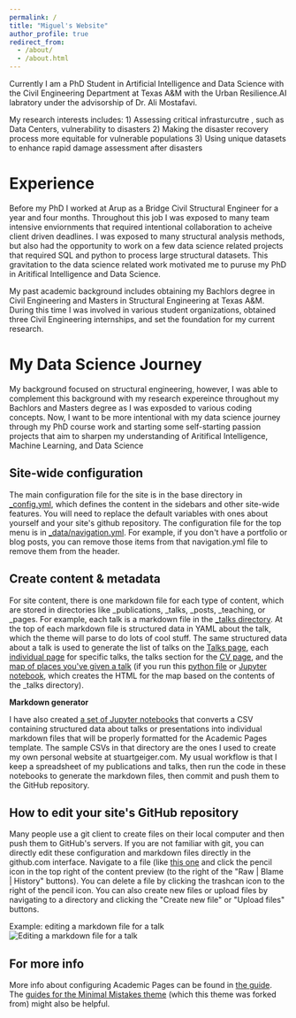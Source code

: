 ```yaml
---
permalink: /
title: "Miguel's Website"
author_profile: true
redirect_from: 
  - /about/
  - /about.html
---
```


Currently I am a PhD Student in Artificial Intelligence and Data Science with the Civil Engineering Department at Texas A&M with the Urban Resilience.AI labratory under the advisorship of Dr. Ali Mostafavi. 

My research interests includes: 1) Assessing critical infrasturcutre , such as Data Centers, vulnerability to disasters 2) Making the disaster recovery process more equitable for vulnerable populations 3) Using unique datasets to enhance rapid damage assessment after disasters



Experience
======
Before my PhD I worked at Arup as a Bridge Civil Structural Engineer for a year and four months. Throughout this job I was exposed to many team intensive enviornments that required intentional collaboration to acheive client driven deadlines. I was exposed to many structural analysis methods, but also had the opportunity to work on a few data science related projects that required SQL and python to process large structural datasets. This gravitation to the data science related work motivated me to puruse my PhD in Aritifical Intelligence and Data Science. 

My past academic background includes obtaining my Bachlors degree in Civil Engineering and Masters in Structural Engineering at Texas A&M. During this time I was involved in various student organizations, obtained three Civil Engineering internships, and set the foundation for my current research. 

My Data Science Journey
======
My background focused on structural engineering, however, I was able to complement this background with my research expereince throughout my Bachlors and Masters degree as I was exposded to various coding concepts. Now, I want to be more intentional with my data science journey through my PhD course work and starting some self-starting passion projects that aim to sharpen my understanding of Aritifical Intelligence, Machine Learning, and Data Science

Site-wide configuration
------
The main configuration file for the site is in the base directory in [_config.yml](https://github.com/academicpages/academicpages.github.io/blob/master/_config.yml), which defines the content in the sidebars and other site-wide features. You will need to replace the default variables with ones about yourself and your site's github repository. The configuration file for the top menu is in [_data/navigation.yml](https://github.com/academicpages/academicpages.github.io/blob/master/_data/navigation.yml). For example, if you don't have a portfolio or blog posts, you can remove those items from that navigation.yml file to remove them from the header. 

Create content & metadata
------
For site content, there is one markdown file for each type of content, which are stored in directories like _publications, _talks, _posts, _teaching, or _pages. For example, each talk is a markdown file in the [_talks directory](https://github.com/academicpages/academicpages.github.io/tree/master/_talks). At the top of each markdown file is structured data in YAML about the talk, which the theme will parse to do lots of cool stuff. The same structured data about a talk is used to generate the list of talks on the [Talks page](https://academicpages.github.io/talks), each [individual page](https://academicpages.github.io/talks/2012-03-01-talk-1) for specific talks, the talks section for the [CV page](https://academicpages.github.io/cv), and the [map of places you've given a talk](https://academicpages.github.io/talkmap.html) (if you run this [python file](https://github.com/academicpages/academicpages.github.io/blob/master/talkmap.py) or [Jupyter notebook](https://github.com/academicpages/academicpages.github.io/blob/master/talkmap.ipynb), which creates the HTML for the map based on the contents of the _talks directory).

**Markdown generator**

I have also created [a set of Jupyter notebooks](https://github.com/academicpages/academicpages.github.io/tree/master/markdown_generator
) that converts a CSV containing structured data about talks or presentations into individual markdown files that will be properly formatted for the Academic Pages template. The sample CSVs in that directory are the ones I used to create my own personal website at stuartgeiger.com. My usual workflow is that I keep a spreadsheet of my publications and talks, then run the code in these notebooks to generate the markdown files, then commit and push them to the GitHub repository.

How to edit your site's GitHub repository
------
Many people use a git client to create files on their local computer and then push them to GitHub's servers. If you are not familiar with git, you can directly edit these configuration and markdown files directly in the github.com interface. Navigate to a file (like [this one](https://github.com/academicpages/academicpages.github.io/blob/master/_talks/2012-03-01-talk-1.md) and click the pencil icon in the top right of the content preview (to the right of the "Raw | Blame | History" buttons). You can delete a file by clicking the trashcan icon to the right of the pencil icon. You can also create new files or upload files by navigating to a directory and clicking the "Create new file" or "Upload files" buttons. 

Example: editing a markdown file for a talk
![Editing a markdown file for a talk](/images/editing-talk.png)

For more info
------
More info about configuring Academic Pages can be found in [the guide](https://academicpages.github.io/markdown/). The [guides for the Minimal Mistakes theme](https://mmistakes.github.io/minimal-mistakes/docs/configuration/) (which this theme was forked from) might also be helpful.
